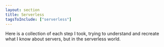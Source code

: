 ```yaml
---
layout: section
title: Serverless
tagsToInclude: ["serverless"]
---
```


Here is a collection of each step I took, trying to understand and recreate what I know about servers, but in the serverless world.
